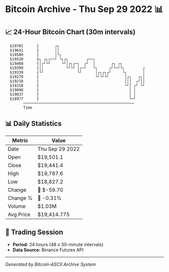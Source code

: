# Bitcoin Archive - Thu Sep 29 2022 📊

## 📈 24-Hour Bitcoin Chart (30m intervals)

```
  $19701      ┤       ┌┐                                       
  $19641      ┤       ││                                       
  $19580      ┤       │└┐                                      
  $19520      ┼┐ ┌┐┌──┘ └┐┌┐        ┌──┐                       
  $19460      ┤│┌┘└┘     └┘│┌┐┌─┐  ┌┘  │       ┌┐ ┌┐           
  $19399      ┤││          └┘└┘ │┌─┘   └┐     ┌┘└─┘└┐        ┌ 
  $19339      ┤└┘               └┘      │┌┐┌┐┌┘     └┐       │ 
  $19279      ┤                         └┘└┘└┘       │┌┐   ┌┐│ 
  $19218      ┤                                      │││  ┌┘││ 
  $19158      ┤                                      └┘│ ┌┘ └┘ 
  $19098      ┤                                        │ │     
  $19037      ┤                                        │ │     
  $18977      ┤                                        └─┘     
        ────────────────────────────────────────────────→
        Time
```

## 📊 Daily Statistics

| Metric | Value |
|--------|-------|
| Date | Thu Sep 29 2022 |
| Open | $19,501.1 |
| Close | $19,441.4 |
| High | $19,787.6 |
| Low | $18,827.2 |
| Change | 🔴 $-59.70 |
| Change % | 🔴 -0.31% |
| Volume | $1.03M |
| Avg Price | $19,414.775 |

## 📅 Trading Session

- **Period:** 24 hours (48 x 30-minute intervals)
- **Data Source:** Binance Futures API

---
*Generated by Bitcoin-ASCII Archive System*
